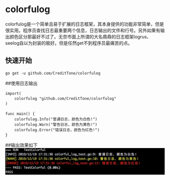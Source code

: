# colorfulog


colorfulog是一个简单且易于扩展的日志框架，其本身提供的功能非常简单，但是很实用。程序员查找日志最重要两个信息，日志输出的文件和行号。另外如果有输出颜色区分那最好不过了。无奈市面上所谓的大名鼎鼎的日志框架logrus、seelog自以为封装的极好。但是任然get不到程序员最痛苦的点。

## 快速开始

	go get -u github.com/CreditTone/colorfulog

##使用日志输出
```golang
import(
	colorfulog "github.com/CreditTone/colorfulog"
)

func main() {
	colorfulog.Info("普通日志，颜色为白色!")
	colorfulog.Warn("警告日志，颜色为黄色!")
	colorfulog.Error("错误日志，颜色为红色!")
}
```

##输出效果如下
![测试效果图](https://raw.githubusercontent.com/CreditTone/staticfiles/master/1576747983685.jpg "测试效果图")
